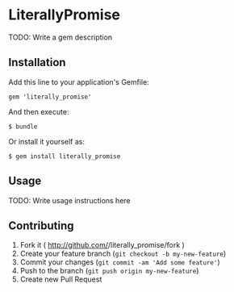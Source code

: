 # LiterallyPromise

TODO: Write a gem description

## Installation

Add this line to your application's Gemfile:

    gem 'literally_promise'

And then execute:

    $ bundle

Or install it yourself as:

    $ gem install literally_promise

## Usage

TODO: Write usage instructions here

## Contributing

1. Fork it ( http://github.com/<my-github-username>/literally_promise/fork )
2. Create your feature branch (`git checkout -b my-new-feature`)
3. Commit your changes (`git commit -am 'Add some feature'`)
4. Push to the branch (`git push origin my-new-feature`)
5. Create new Pull Request
